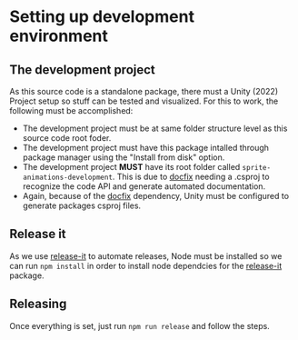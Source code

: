 # Setting up development environment

## The development project

As this source code is a standalone package, there must a Unity (2022) Project setup so stuff can be tested and visualized. For this to
work, the following must be accomplished:

- The development project must be at same folder structure level as this source code root foder.
- The development project must have this package intalled through package manager using the "Install from disk" option.
- The development project **MUST** have its root folder called `sprite-animations-development`. This is due to [docfix](https://dotnet.github.io/docfx)
  needing a .csproj to recognize the code API and generate automated documentation.
- Again, because of the [docfix](https://dotnet.github.io/docfx) dependency, Unity must be configured to generate packages csproj files.

## Release it

As we use [release-it](https://github.com/release-it/release-it) to automate releases, Node must be installed so we can run `npm install` in
order to install node dependcies for the [release-it](https://github.com/release-it/release-it) package.

## Releasing

Once everything is set, just run `npm run release` and follow the steps.
